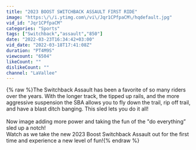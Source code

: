 ```yaml
---
title: "2023 BOOST SWITCHBACK ASSAULT FIRST RIDE"
image: "https:\/\/i.ytimg.com\/vi\/Jqr1CPfpaCM\/hqdefault.jpg"
vid_id: "Jqr1CPfpaCM"
categories: "Sports"
tags: ["Switchback","assault","850"]
date: "2022-03-23T16:34:42+03:00"
vid_date: "2022-03-18T17:41:08Z"
duration: "PT4M9S"
viewcount: "6504"
likeCount: ""
dislikeCount: ""
channel: "LaVallee"
---
```

{% raw %}The Switchback Assault has been a favorite of so many riders over the years. With the longer track, the tipped up rails, and the more aggressive suspension the SBA allows you to fly down the trail, rip off trail, and have a blast ditch banging. This sled lets you do it all! <br /><br />Now image adding more power and taking the fun of the &quot;do everything” sled up a notch! <br />Watch as we take the new 2023 Boost Switchback Assault out for the first time and experience a new level of fun!{% endraw %}
